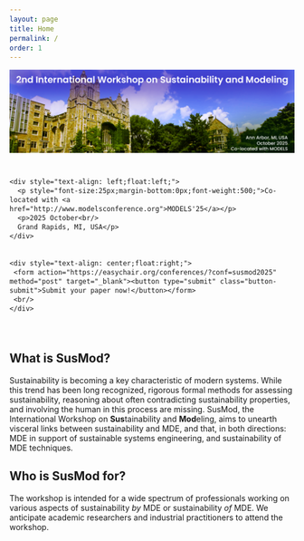 ```yaml
---
layout: page
title: Home
permalink: /
order: 1
---
```


<div>
 <img src="/assets/susmod-header-2025-old.png" alt="SusMod" class="center"><br/>
</div>

<div style="overflow: hidden;padding: 25px 25px 25px 0;">

	<div style="text-align: left;float:left;">
	  <p style="font-size:25px;margin-bottom:0px;font-weight:500;">Co-located with <a href="http://www.modelsconference.org">MODELS'25</a></p>
	  <p>2025 October<br/>
	  Grand Rapids, MI, USA</p>
	</div>


	<div style="text-align: center;float:right;">
	 <form action="https://easychair.org/conferences/?conf=susmod2025" method="post" target="_blank"><button type="submit" class="button-submit">Submit your paper now!</button></form>
	 <br/>
	</div>
</div>

## What is SusMod?

Sustainability is becoming a key characteristic of modern systems. While this trend has been long recognized, rigorous formal methods for assessing sustainability, reasoning about often contradicting sustainability properties, and involving the human in this process are missing.
SusMod, the International Workshop on <b>Sus</b>tainability and <b>Mod</b>eling, aims to unearth visceral links between sustainability and MDE, and that, in both directions: MDE in support of sustainable systems engineering, and sustainability of MDE techniques.

## Who is SusMod for?

The workshop is intended for a wide spectrum of professionals working on various aspects of sustainability <i>by</i> MDE or sustainability <i>of</i> MDE.
We anticipate academic researchers and industrial practitioners to attend the workshop.
